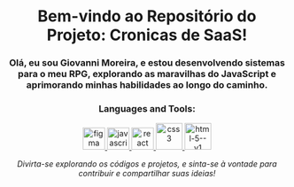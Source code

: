 <h1 align="center">Bem-vindo ao Repositório do Projeto: Cronicas de SaaS!</h1>

<h3 align="center">Olá, eu sou Giovanni Moreira, e estou desenvolvendo sistemas para o meu RPG, explorando as maravilhas do JavaScript e aprimorando minhas habilidades ao longo do caminho.</h3>

<h3 align="center">Languages and Tools:</h3>
<p align="center">
<a href="https://www.figma.com/" target="_blank" rel="noreferrer"> <img width="40" height="40" src="https://www.vectorlogo.zone/logos/figma/figma-icon.svg" alt="figma" /> </a> 
<a href="https://www.p" target="_blank" rel="noreferrer"> <img width="40" height="40" src="https://img.icons8.com/color/48/javascript--v1.png" alt="javascript--v1"/> </a> 
<a href="https://www.p" target="_blank" rel="noreferrer">  <img width="40" height="40" src="https://img.icons8.com/officel/40/react.png" alt="react"/> </a>   
<a href="https://www.p" target="_blank" rel="noreferrer">  <img width="48" height="48" src="https://img.icons8.com/plasticine/100/css3.png" alt="css3"/> </a>  
<a href="https://www.p" target="_blank" rel="noreferrer">  <img width="48" height="48" src="https://img.icons8.com/color/48/html-5--v1.png" alt="html-5--v1"/></a> 

<p align="center">
  <em>Divirta-se explorando os códigos e projetos, e sinta-se à vontade para contribuir e compartilhar suas ideias!</em>
</p>
</p>
